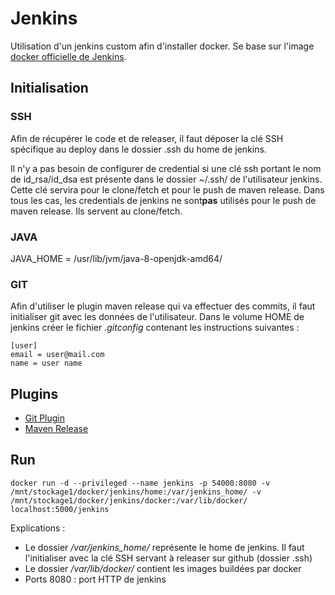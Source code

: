 # Jenkins
Utilisation d'un jenkins custom afin d'installer docker. Se base sur l'image [docker officielle de Jenkins](https://registry.hub.docker.com/_/jenkins/).

## Initialisation
### SSH
Afin de récupérer le code et de releaser, il faut déposer la clé SSH spécifique au deploy dans le dossier .ssh du home de jenkins.

Il n'y a pas besoin de configurer de credential si une clé ssh portant le nom de id_rsa/id_dsa est présente dans le dossier ~/.ssh/ de l'utilisateur jenkins. Cette clé servira pour le clone/fetch et pour le push de maven release.
Dans tous les cas, les credentials de jenkins ne sont**pas** utilisés pour le push de maven release. Ils servent au clone/fetch.

### JAVA
JAVA_HOME = /usr/lib/jvm/java-8-openjdk-amd64/

### GIT
Afin d'utiliser le plugin maven release qui va effectuer des commits, il faut initialiser git avec les données de l'utilisateur.
Dans le volume HOME de jenkins créer le fichier *.gitconfig* contenant les instructions suivantes :

	[user]
	email = user@mail.com
	name = user name 

## Plugins
* [Git Plugin](https://wiki.jenkins-ci.org/display/JENKINS/Git+Plugin)
* [Maven Release](https://wiki.jenkins-ci.org/display/JENKINS/M2+Release+Plugin)

## Run
	
	docker run -d --privileged --name jenkins -p 54000:8080 -v /mnt/stockage1/docker/jenkins/home:/var/jenkins_home/ -v /mnt/stockage1/docker/jenkins/docker:/var/lib/docker/ localhost:5000/jenkins
	
Explications :
* Le dossier */var/jenkins_home/* représente le home de jenkins. Il faut l'initialiser avec la clé SSH servant à releaser sur github (dossier .ssh)
* Le dossier */var/lib/docker/* contient les images buildées par docker
* Ports 8080 : port HTTP de jenkins
	


    

